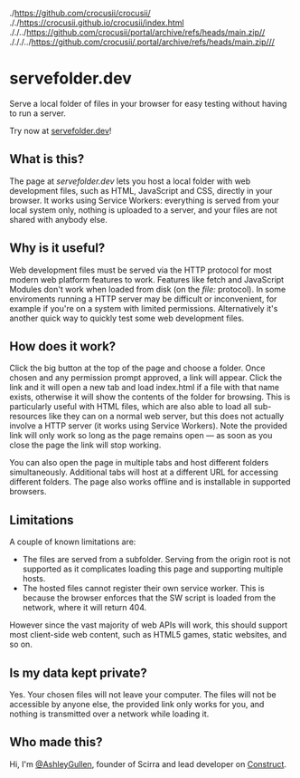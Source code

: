 ./https://github.com/crocusii/crocusii/<br>
././https://crocusii.github.io/crocusii/index.html<br>
././../https://github.com/crocusii/portal/archive/refs/heads/main.zip//<br>
./././../https://github.com/crocusii/.portal/archive/refs/heads/main.zip///<br>
# servefolder.dev
Serve a local folder of files in your browser for easy testing without having to run a server.

Try now at [servefolder.dev](https://servefolder.dev)!

## What is this?
The page at *servefolder.dev* lets you host a local folder with web development files, such as HTML, JavaScript and CSS, directly in your browser. It works using Service Workers: everything is served from your local system only, nothing is uploaded to a server, and your files are not shared with anybody else.

## Why is it useful?
Web development files must be served via the HTTP protocol for most modern web platform features to work. Features like fetch and JavaScript Modules don't work when loaded from disk (on the *file:* protocol). In some enviroments running a HTTP server may be difficult or inconvenient, for example if you're on a system with limited permissions. Alternatively it's another quick way to quickly test some web development files.

## How does it work?
Click the big button at the top of the page and choose a folder. Once chosen and any permission prompt approved, a link will appear. Click the link and it will open a new tab and load index.html if a file with that name exists, otherwise it will show the contents of the folder for browsing. This is particularly useful with HTML files, which are also able to load all sub-resources like they can on a normal web server, but this does not actually involve a HTTP server (it works using Service Workers). Note the provided link will only work so long as the page remains open &mdash; as soon as you close the page the link will stop working.

You can also open the page in multiple tabs and host different folders simultaneously. Additional tabs will host at a different URL for accessing different folders. The page also works offline and is installable in supported browsers.

## Limitations
A couple of known limitations are:

- The files are served from a subfolder. Serving from the origin root is not supported as it complicates loading this page and supporting multiple hosts.
- The hosted files cannot register their own service worker. This is because the browser enforces that the SW script is loaded from the network, where it will return 404.

However since the vast majority of web APIs will work, this should support most client-side web content, such as HTML5 games, static websites, and so on.

## Is my data kept private?
Yes. Your chosen files will not leave your computer. The files will not be accessible by anyone else, the provided link only works for you, and nothing is transmitted over a network while loading it.

## Who made this?
Hi, I'm [@AshleyGullen](https://twitter.com/ashleygullen), founder of Scirra and lead developer on [Construct](https://www.construct.net/).

